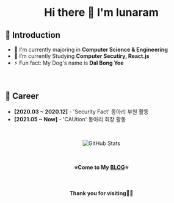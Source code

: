 <h1 align="center">Hi there 👋 I'm lunaram</h1>

## 🙇‍ Introduction

- 📖 I'm currently majoring in **Computer Science & Engineering**
- 🌱 I’m currently Studying **Computer Secutiry, React.js**
- ⚡ Fun fact: My Dog's name is **Dal Bong Yee**

<br />

## 📃 Career

- **[2020.03 ~ 2020.12]** - 'Security Fact' 동아리 부원 활동
- **[2021.05 ~ Now]** - 'CAUtion' 동아리 회장 활동

<br />

<p align="center"><img src="https://github-readme-stats.vercel.app/api?username=1unaram&amp;show_icons=true" alt="GitHub Stats" ></p>


<br />

<p align="center"><strong>⭐Come to My <a href="https://velog.io/@1unaram">BLOG</a>⭐</strong></p>

<br />

<p align="center"><strong>Thank you for visiting🙇‍♂️</strong></p>
